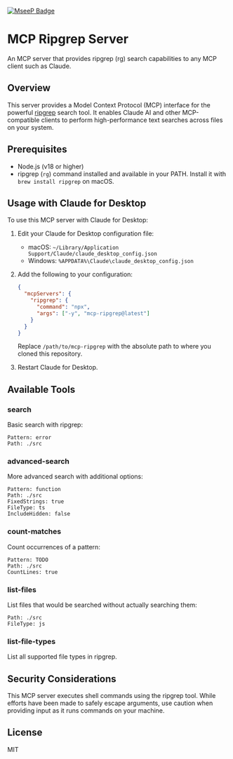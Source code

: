[![MseeP Badge](https://mseep.net/pr/mcollina-mcp-ripgrep-badge.jpg)](https://mseep.ai/app/mcollina-mcp-ripgrep)

# MCP Ripgrep Server

An MCP server that provides ripgrep (rg) search capabilities to any MCP client such as Claude.

## Overview

This server provides a Model Context Protocol (MCP) interface for the powerful [ripgrep](https://github.com/BurntSushi/ripgrep) search tool. It enables Claude AI and other MCP-compatible clients to perform high-performance text searches across files on your system.

## Prerequisites

- Node.js (v18 or higher)
- ripgrep (`rg`) command installed and available in your PATH. Install it with `brew install ripgrep` on macOS.

## Usage with Claude for Desktop

To use this MCP server with Claude for Desktop:

1. Edit your Claude for Desktop configuration file:
   - macOS: `~/Library/Application Support/Claude/claude_desktop_config.json`
   - Windows: `%APPDATA%\Claude\claude_desktop_config.json`

2. Add the following to your configuration:
   ```json
   {
     "mcpServers": {
       "ripgrep": {
         "command": "npx",
         "args": ["-y", "mcp-ripgrep@latest"]
       }
     }
   }
   ```
   
   Replace `/path/to/mcp-ripgrep` with the absolute path to where you cloned this repository.

3. Restart Claude for Desktop.

## Available Tools

### search

Basic search with ripgrep:

```
Pattern: error
Path: ./src
```

### advanced-search

More advanced search with additional options:

```
Pattern: function
Path: ./src
FixedStrings: true
FileType: ts
IncludeHidden: false
```

### count-matches

Count occurrences of a pattern:

```
Pattern: TODO
Path: ./src
CountLines: true
```

### list-files

List files that would be searched without actually searching them:

```
Path: ./src
FileType: js
```

### list-file-types

List all supported file types in ripgrep.

## Security Considerations

This MCP server executes shell commands using the ripgrep tool. While efforts have been made to safely escape arguments, use caution when providing input as it runs commands on your machine.

## License

MIT
